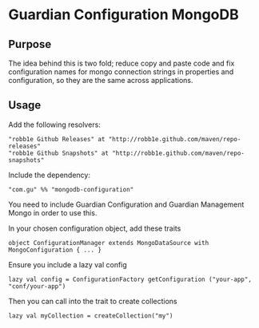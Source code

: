 # Guardian Configuration MongoDB

## Purpose

The idea behind this is two fold; reduce copy and paste code and fix configuration names for mongo connection strings in properties and configuration, so they are the same across applications.

## Usage

Add the following resolvers:

	"robb1e Github Releases" at "http://robb1e.github.com/maven/repo-releases"
	"robb1e Github Snapshots" at "http://robb1e.github.com/maven/repo-snapshots"

Include the dependency:

	"com.gu" %% "mongodb-configuration"

You need to include Guardian Configuration and Guardian Management Mongo in order to use this.

In your chosen configuration object, add these traits

	object ConfigurationManager extends MongoDataSource with MongoConfiguration { ... }

Ensure you include a lazy val config

	lazy val config = ConfigurationFactory getConfiguration ("your-app", "conf/your-app")

Then you can call into the trait to create collections

	lazy val myCollection = createCollection("my")


